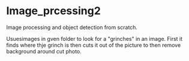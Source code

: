 # Image_prcessing2
Image processing and object detection from scratch.

Usuesimages in gven folder to look for a "grinches" in an image.
First it finds where thje grinch is then cuts it out of the picture to then remove background around cut photo.

